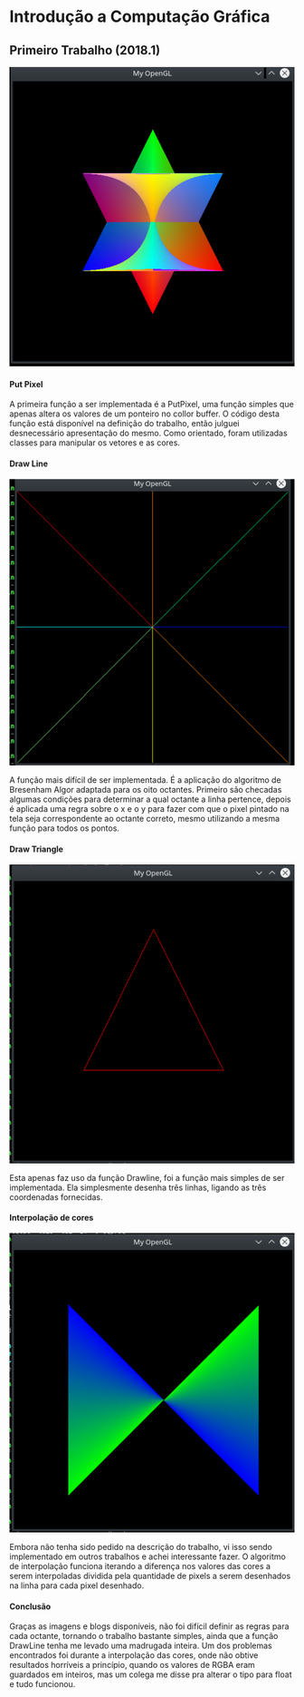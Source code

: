 # Introdução a Computação Gráfica
## Primeiro Trabalho (2018.1)
![Hexagrama](https://github.com/Skalnark/ICG/blob/master/images/Hexagrama2.png)

#### Put Pixel
A primeira função a ser implementada é a PutPixel, uma função simples que apenas altera os valores de um ponteiro no collor buffer. O código desta função está disponível na definição do trabalho, então julguei desnecessário apresentação do mesmo.
Como orientado, foram utilizadas classes para manipular os vetores e as cores.
#### Draw Line
![DrawLine](https://github.com/Skalnark/ICG/blob/master/images/DrawLine.png)

A função mais difícil de ser implementada. É a aplicação do algoritmo de Bresenham Algor adaptada para os oito octantes. 
Primeiro são checadas algumas condições para determinar a qual octante a linha pertence, depois é aplicada uma regra sobre o x e o y para fazer com que o pixel pintado na tela seja correspondente ao octante correto, mesmo utilizando a mesma função para todos os pontos.
#### Draw Triangle
![DrawTriangle](https://github.com/Skalnark/ICG/blob/master/images/DrawTriangle.png)

Esta apenas faz uso da função Drawline, foi a função mais simples de ser implementada. Ela simplesmente desenha três linhas, ligando as três coordenadas fornecidas.
#### Interpolação de cores
![Interpolation](https://github.com/Skalnark/ICG/blob/master/images/Interpolation.png)

Embora não tenha sido pedido na descrição do trabalho, vi isso sendo implementado em outros trabalhos e achei interessante fazer. O algoritmo de interpolação funciona iterando a diferença nos valores das cores a serem interpoladas dividida pela quantidade de pixels a serem desenhados na linha para cada pixel desenhado.
#### Conclusão
Graças as imagens e blogs disponíveis, não foi difícil definir as regras para cada octante, tornando o trabalho bastante simples, ainda que a função DrawLine tenha me levado uma madrugada inteira. Um dos problemas encontrados foi durante a interpolação das cores, onde não obtive resultados horríveis a princípio, quando os valores de RGBA eram guardados em inteiros, mas um colega me disse pra alterar o tipo para float e tudo funcionou.
